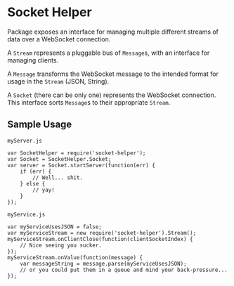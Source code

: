 Socket Helper
=============

Package exposes an interface for managing multiple different streams of data
over a WebSocket connection.

A `Stream` represents a pluggable bus of `Message`s, with an interface for
managing clients.

A `Message` transforms the WebSocket message to the intended format for usage
in the `Stream` (JSON, String).

A `Socket` (there can be only one) represents the WebSocket connection. This
interface sorts `Message`s to their appropriate `Stream`.

Sample Usage
------------
`myServer.js`
```
var SocketHelper = require('socket-helper');
var Socket = SocketHelper.Socket;
var server = Socket.startServer(function(err) { 
    if (err) {
        // Well... shit.
    } else {
        // yay!
    }
});
```
`myService.js`
```
var myServiceUsesJSON = false;
var myServiceStream = new require('socket-helper').Stream();
myServiceStream.onClientClose(function(clientSocketIndex) {
    // Nice seeing you sucker.
});
myServiceStream.onValue(function(message) {
    var messageString = message.parse(myServiceUsesJSON);
    // or you could put them in a queue and mind your back-pressure...
});
```

